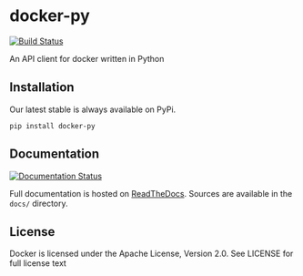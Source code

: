 docker-py
=========

[![Build Status](https://travis-ci.org/docker/docker-py.png)](https://travis-ci.org/docker/docker-py)

An API client for docker written in Python

Installation
------------

Our latest stable is always available on PyPi.

    pip install docker-py

Documentation
------------

[![Documentation Status](https://readthedocs.org/projects/docker-py/badge/?version=latest)](https://readthedocs.org/projects/docker-py/?badge=latest)

Full documentation is hosted on [ReadTheDocs](http://docker-py.readthedocs.org/en/latest/). 
Sources are available in the `docs/` directory.


License
-------
Docker is licensed under the Apache License, Version 2.0. See LICENSE for full license text
